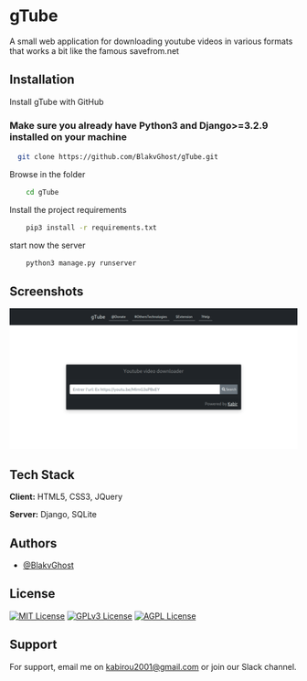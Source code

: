 
# gTube

A small web application for downloading youtube videos in various formats that works a bit like the famous savefrom.net


## Installation

Install gTube with GitHub

### Make sure you already have Python3 and Django>=3.2.9 installed on your machine

```bash
  git clone https://github.com/BlakvGhost/gTube.git

```
Browse in the folder
```bash
    cd gTube
```
Install the project requirements
```bash
    pip3 install -r requirements.txt
```
start now the server

```bash
    python3 manage.py runserver
```
    
## Screenshots

![App Screenshot](screenshot.png)

## Tech Stack

**Client:** HTML5, CSS3, JQuery

**Server:** Django, SQLite


## Authors
- [@BlakvGhost](https://github.com/BlakvGhost)

## License

[![MIT License](https://img.shields.io/badge/License-MIT-green.svg)](https://choosealicense.com/licenses/mit/)
[![GPLv3 License](https://img.shields.io/badge/License-GPL%20v3-yellow.svg)](https://opensource.org/licenses/)
[![AGPL License](https://img.shields.io/badge/license-AGPL-blue.svg)](http://www.gnu.org/licenses/agpl-3.0)

## Support

For support, email me on kabirou2001@gmail.com or join our Slack channel.

